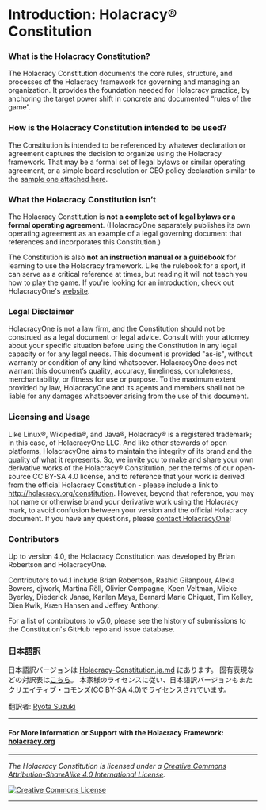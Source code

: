 # Introduction: Holacracy® Constitution

### What is the Holacracy Constitution?

The Holacracy Constitution documents the core rules, structure, and processes of the Holacracy framework for governing and managing an organization. It provides the foundation needed for Holacracy practice, by anchoring the target power shift in concrete and documented “rules of the game”.

### How is the Holacracy Constitution intended to be used?
The Constitution is intended to be referenced by whatever declaration or agreement captures the decision to organize using the Holacracy framework. That may be a formal set of legal bylaws or similar operating agreement, or a simple board resolution or CEO policy declaration similar to the <a href="https://github.com/holacracyone/Holacracy-Constitution/blob/master/Adoption%20Declaration.md" target="_blank">sample one attached here</a>.

### What the Holacracy Constitution isn’t
The Holacracy Constitution is **not a complete set of legal bylaws or a formal operating agreement**. (HolacracyOne separately publishes its own operating agreement as an example of a legal governing document that references and incorporates this Constitution.)

The Constitution is also **not an instruction manual or a guidebook** for learning to use the Holacracy framework. Like the rulebook for a sport, it can serve as a critical reference at times, but reading it will not teach you how to play the game. If you're looking for an introduction, check out HolacracyOne's <a href="http://holacracy.org" target="_blank">website</a>.

### Legal Disclaimer
HolacracyOne is not a law firm, and the Constitution should not be construed as a legal document or legal advice. Consult with your attorney about your specific situation before using the Constitution in any legal capacity or for any legal needs. This document is provided "as-is", without warranty or condition of any kind whatsoever. HolacracyOne does not warrant this document’s quality, accuracy, timeliness, completeness, merchantability, or fitness for use or purpose. To the maximum extent provided by law, HolacracyOne and its agents and members shall not be liable for any damages whatsoever arising from the use of this document.

### Licensing and Usage
Like Linux®, Wikipedia®, and Java®, Holacracy® is a registered trademark; in this case, of HolacracyOne LLC. And like other stewards of open platforms, HolacracyOne aims to maintain the integrity of its brand and the quality of what it represents. So, we invite you to make and share your own derivative works of the Holacracy® Constitution, per the terms of our open-source CC BY-SA 4.0 license, and to reference that your work is derived from the official Holacracy Constitution - please include a link to http://holacracy.org/constitution. However, beyond that reference, you may not name or otherwise brand your derivative work using the Holacracy mark, to avoid confusion between your version and the official Holacracy document. If you have any questions, please <a href="http://www.holacracy.org/contact/" target="_blank">contact HolacracyOne</a>!

### Contributors
Up to version 4.0, the Holacracy Constitution was developed by Brian Robertson and HolacracyOne. 

Contributors to v4.1 include Brian Robertson, Rashid Gilanpour, Alexia Bowers, djwork, Martina Röll, Olivier Compagne, Koen Veltman, Mieke Byerley, Diederick Janse, Karilen Mays, Bernard Marie Chiquet, Tim Kelley, Dien Kwik, Kræn Hansen and Jeffrey Anthony.

For a list of contributors to v5.0, please see the history of submissions to the Constitution's GitHub repo and issue database.

### 日本語訳

日本語訳バージョンは <a href="./Holacracy-Constitution.ja.md" target="_blank">Holacracy-Constitution.ja.md</a> にあります。
固有表現などの対訳表は<a href="./Translation-Note.ja.md" target="_blank">こちら</a>。
本家様のライセンスに従い、日本語訳バージョンもまたクリエイティブ・コモンズ(CC BY-SA 4.0)でライセンスされています。

翻訳者: [Ryota Suzuki](https://github.com/nunukim)

---

#### For More Information or Support with the Holacracy Framework: <a href="http://holacracy.org" target="_blank">holacracy.org</a>

---

*_The Holacracy Constitution is licensed under a <a rel="license" href="http://creativecommons.org/licenses/by-sa/4.0/">Creative Commons Attribution-ShareAlike 4.0 International License</a>._*

<a rel="license" href="http://creativecommons.org/licenses/by-sa/4.0/" target="_blank"><img alt="Creative Commons License" style="border-width:0" src="https://i.creativecommons.org/l/by-sa/4.0/88x31.png" /></a> 

---
